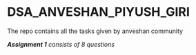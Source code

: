 # DSA_ANVESHAN_PIYUSH_GIRI
The repo contains all the tasks given by anveshan community

<i><b>Assignment 1</b> consists of 8 questions 

